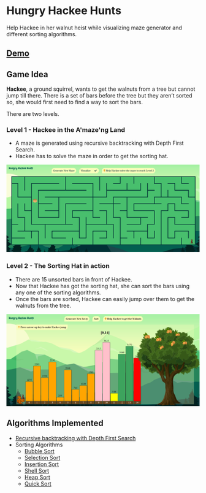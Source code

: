 # Hungry Hackee Hunts

Help Hackee in her walnut heist while visualizing maze generator and different sorting algorithms.

## [Demo](https://www.yunikabajracharya.com.np/Hungry-Hackee-Hunts/)

## Game Idea
**Hackee**, a ground squirrel, wants to get the walnuts from a tree but cannot jump till there. There is a set of bars before the tree but they aren’t sorted so, she would first need to find a way to sort the bars.

There are two levels.

### Level 1 - Hackee in the A'maze'ng Land
- A maze is generated using recursive backtracking with Depth First Search.
- Hackee has to solve the maze in order to get the sorting hat.
<p align="left"><img src = "readme_assets/level1.png"></p>

### Level 2 - The Sorting Hat in action
- There are 15 unsorted bars in front of Hackee.
- Now that Hackee has got the sorting hat, she can sort the bars using any one of the sorting algorithms.
- Once the bars are sorted, Hackee can easily jump over them to get the walnuts from the tree.
<p align="left"><img src = "readme_assets/level2.png"></p>

## Algorithms Implemented

* [Recursive backtracking with Depth First Search](https://en.wikipedia.org/wiki/Maze_generation_algorithm#Recursive_implementation)
* Sorting Algorithms
  * [Bubble Sort](https://en.wikipedia.org/wiki/Bubble_sort)
  * [Selection Sort](https://en.wikipedia.org/wiki/Selection_sort)
  * [Insertion Sort](https://en.wikipedia.org/wiki/Insertion_sort)
  * [Shell Sort](https://en.wikipedia.org/wiki/Shellsort)
  * [Heap Sort](https://en.wikipedia.org/wiki/Heapsort)
  * [Quick Sort](https://en.wikipedia.org/wiki/Quicksort)